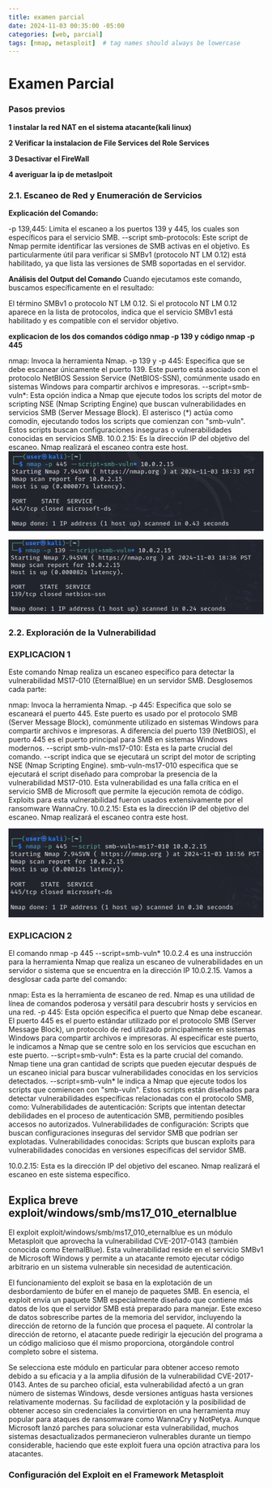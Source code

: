 ```yaml
---
title: examen parcial
date: 2024-11-03 00:35:00 -05:00
categories: [web, parcial]
tags: [nmap, metasploit]  # tag names should always be lowercase
---
```


# Examen Parcial



### Pasos previos


**1 instalar la red NAT en el sistema atacante(kali linux)** 


**2 Verificar la instalacion de File Services del Role Services**



**3 Desactivar el FireWall**



**4 averiguar la ip de metaslpoit**



### 2.1. Escaneo de Red y Enumeración de Servicios

**Explicación del Comando:**

-p 139,445: Limita el escaneo a los puertos 139 y 445, los cuales son específicos para el servicio SMB.
--script smb-protocols: Este script de Nmap permite identificar las versiones de SMB activas en el objetivo. Es particularmente útil para verificar si SMBv1 (protocolo NT LM 0.12) está habilitado, ya que lista las versiones de SMB soportadas en el servidor.

**Análisis del Output del Comando**
Cuando ejecutamos este comando, buscamos específicamente en el resultado:

El término SMBv1 o protocolo NT LM 0.12.
Si el protocolo NT LM 0.12 aparece en la lista de protocolos, indica que el servicio SMBv1 está habilitado y es compatible con el servidor objetivo.


**explicacion de los dos comandos código nmap -p 139 y código nmap -p 445**

nmap: Invoca la herramienta Nmap.
-p 139 y -p 445: Especifica que se debe escanear únicamente el puerto 139. Este puerto está asociado con el protocolo NetBIOS Session Service (NetBIOS-SSN), comúnmente usado en sistemas Windows para compartir archivos e impresoras.
--script=smb-vuln*: Esta opción indica a Nmap que ejecute todos los scripts del motor de scripting NSE (Nmap Scripting Engine) que buscan vulnerabilidades en servicios SMB (Server Message Block). El asterisco (*) actúa como comodín, ejecutando todos los scripts que comienzan con "smb-vuln". Estos scripts buscan configuraciones inseguras o vulnerabilidades conocidas en servicios SMB.
10.0.2.15: Es la dirección IP del objetivo del escaneo. Nmap realizará el escaneo contra este host.
![alt text](/assets/image/code1.png)

![alt text](/assets/image/code2.png)


### 2.2. Exploración de la Vulnerabilidad 

###  EXPLICACION 1
Este comando Nmap realiza un escaneo específico para detectar la vulnerabilidad MS17-010 (EternalBlue) en un servidor SMB. Desglosemos cada parte:

nmap: Invoca la herramienta Nmap.
-p 445: Especifica que solo se escaneará el puerto 445. Este puerto es usado por el protocolo SMB (Server Message Block), comúnmente utilizado en sistemas Windows para compartir archivos e impresoras. A diferencia del puerto 139 (NetBIOS), el puerto 445 es el puerto principal para SMB en sistemas Windows modernos.
--script smb-vuln-ms17-010: Esta es la parte crucial del comando. --script indica que se ejecutará un script del motor de scripting NSE (Nmap Scripting Engine). smb-vuln-ms17-010 especifica que se ejecutará el script diseñado para comprobar la presencia de la vulnerabilidad MS17-010. Esta vulnerabilidad es una falla crítica en el servicio SMB de Microsoft que permite la ejecución remota de código. Exploits para esta vulnerabilidad fueron usados extensivamente por el ransomware WannaCry.
10.0.2.15: Esta es la dirección IP del objetivo del escaneo. Nmap realizará el escaneo contra este host.

![alt text](/assets/image/code3.png)


###  EXPLICACION 2

El comando nmap -p 445 --script=smb-vuln* 10.0.2.4 es una instrucción para la herramienta Nmap que realiza un escaneo de vulnerabilidades en un servidor o sistema que se encuentra en la dirección IP 10.0.2.15. Vamos a desglosar cada parte del comando:

nmap: Esta es la herramienta de escaneo de red. Nmap es una utilidad de línea de comandos poderosa y versátil para descubrir hosts y servicios en una red.
-p 445: Esta opción especifica el puerto que Nmap debe escanear. El puerto 445 es el puerto estándar utilizado por el protocolo SMB (Server Message Block), un protocolo de red utilizado principalmente en sistemas Windows para compartir archivos e impresoras. Al especificar este puerto, le indicamos a Nmap que se centre solo en los servicios que escuchan en este puerto.
--script=smb-vuln*: Esta es la parte crucial del comando. Nmap tiene una gran cantidad de scripts que pueden ejecutar después de un escaneo inicial para buscar vulnerabilidades conocidas en los servicios detectados. --script=smb-vuln* le indica a Nmap que ejecute todos los scripts que comiencen con "smb-vuln". Estos scripts están diseñados para detectar vulnerabilidades específicas relacionadas con el protocolo SMB, como:
Vulnerabilidades de autenticación: Scripts que intentan detectar debilidades en el proceso de autenticación SMB, permitiendo posibles accesos no autorizados.
Vulnerabilidades de configuración: Scripts que buscan configuraciones inseguras del servidor SMB que podrían ser explotadas.
Vulnerabilidades conocidas: Scripts que buscan exploits para vulnerabilidades conocidas en versiones específicas del servidor SMB.

10.0.2.15: Esta es la dirección IP del objetivo del escaneo. Nmap realizará el escaneo en este sistema específico.


## Explica breve exploit/windows/smb/ms17_010_eternalblue
El exploit exploit/windows/smb/ms17_010_eternalblue es un módulo Metasploit que aprovecha la vulnerabilidad CVE-2017-0143 (también conocida como EternalBlue). Esta vulnerabilidad reside en el servicio SMBv1 de Microsoft Windows y permite a un atacante remoto ejecutar código arbitrario en un sistema vulnerable sin necesidad de autenticación.

El funcionamiento del exploit se basa en la explotación de un desbordamiento de búfer en el manejo de paquetes SMB. En esencia, el exploit envía un paquete SMB especialmente diseñado que contiene más datos de los que el servidor SMB está preparado para manejar. Este exceso de datos sobrescribe partes de la memoria del servidor, incluyendo la dirección de retorno de la función que procesa el paquete. Al controlar la dirección de retorno, el atacante puede redirigir la ejecución del programa a un código malicioso que él mismo proporciona, otorgándole control completo sobre el sistema.

Se selecciona este módulo en particular para obtener acceso remoto debido a su eficacia y a la amplia difusión de la vulnerabilidad CVE-2017-0143. Antes de su parcheo oficial, esta vulnerabilidad afectó a un gran número de sistemas Windows, desde versiones antiguas hasta versiones relativamente modernas. Su facilidad de explotación y la posibilidad de obtener acceso sin credenciales la convirtieron en una herramienta muy popular para ataques de ransomware como WannaCry y NotPetya. Aunque Microsoft lanzó parches para solucionar esta vulnerabilidad, muchos sistemas desactualizados permanecieron vulnerables durante un tiempo considerable, haciendo que este exploit fuera una opción atractiva para los atacantes.


### Configuración del Exploit en el Framework Metasploit


